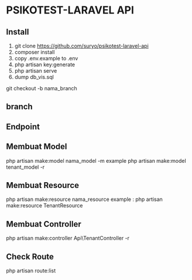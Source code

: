# PSIKOTEST-LARAVEL API
## Install

1. git clone https://github.com/suryo/psikotest-laravel-api
2. composer install
3. copy .env.example to .env
4. php artisan key:generate
5. php artisan serve
6. dump db_vis.sql

git checkout -b nama_branch

## branch

## Endpoint


## Membuat Model

php artisan make:model nama_model -m
example
php artisan make:model tenant_model -r 

## Membuat Resource

php artisan make:resource nama_resource
example :
php artisan make:resource TenantResource

## Membuat Controller
php artisan make:controller Api\TenantController -r 

## Check Route
php artisan route:list

